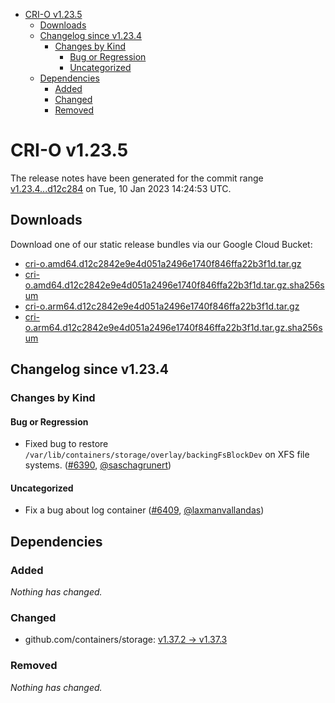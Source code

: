 - [CRI-O v1.23.5](#cri-o-v1235)
  - [Downloads](#downloads)
  - [Changelog since v1.23.4](#changelog-since-v1234)
    - [Changes by Kind](#changes-by-kind)
      - [Bug or Regression](#bug-or-regression)
      - [Uncategorized](#uncategorized)
  - [Dependencies](#dependencies)
    - [Added](#added)
    - [Changed](#changed)
    - [Removed](#removed)

# CRI-O v1.23.5

The release notes have been generated for the commit range
[v1.23.4...d12c284](https://github.com/cri-o/cri-o/compare/v1.23.4...d12c2842e9e4d051a2496e1740f846ffa22b3f1d) on Tue, 10 Jan 2023 14:24:53 UTC.

## Downloads

Download one of our static release bundles via our Google Cloud Bucket:

- [cri-o.amd64.d12c2842e9e4d051a2496e1740f846ffa22b3f1d.tar.gz](https://storage.googleapis.com/cri-o/artifacts/cri-o.amd64.d12c2842e9e4d051a2496e1740f846ffa22b3f1d.tar.gz)
- [cri-o.amd64.d12c2842e9e4d051a2496e1740f846ffa22b3f1d.tar.gz.sha256sum](https://storage.googleapis.com/cri-o/artifacts/cri-o.amd64.d12c2842e9e4d051a2496e1740f846ffa22b3f1d.tar.gz.sha256sum)
- [cri-o.arm64.d12c2842e9e4d051a2496e1740f846ffa22b3f1d.tar.gz](https://storage.googleapis.com/cri-o/artifacts/cri-o.arm64.d12c2842e9e4d051a2496e1740f846ffa22b3f1d.tar.gz)
- [cri-o.arm64.d12c2842e9e4d051a2496e1740f846ffa22b3f1d.tar.gz.sha256sum](https://storage.googleapis.com/cri-o/artifacts/cri-o.arm64.d12c2842e9e4d051a2496e1740f846ffa22b3f1d.tar.gz.sha256sum)

## Changelog since v1.23.4

### Changes by Kind

#### Bug or Regression
 - Fixed bug to restore `/var/lib/containers/storage/overlay/backingFsBlockDev` on XFS file systems. ([#6390](https://github.com/cri-o/cri-o/pull/6390), [@saschagrunert](https://github.com/saschagrunert))

#### Uncategorized
 - Fix a bug about log container ([#6409](https://github.com/cri-o/cri-o/pull/6409), [@laxmanvallandas](https://github.com/laxmanvallandas))

## Dependencies

### Added
_Nothing has changed._

### Changed
- github.com/containers/storage: [v1.37.2 → v1.37.3](https://github.com/containers/storage/compare/v1.37.2...v1.37.3)

### Removed
_Nothing has changed._
